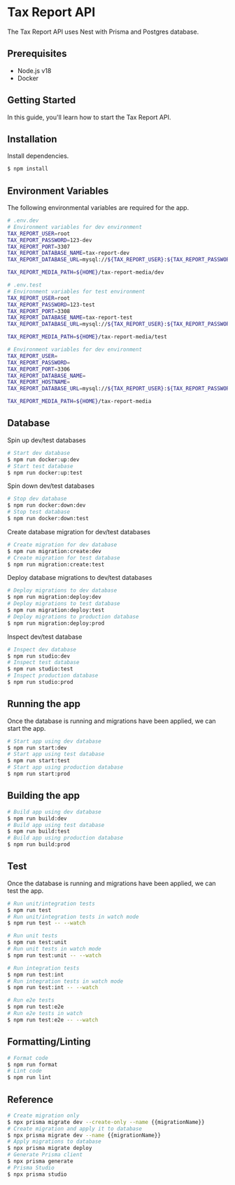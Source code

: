 # Tax Report API

The Tax Report API uses Nest with Prisma and Postgres database.

## Prerequisites

- Node.js v18
- Docker

## Getting Started

In this guide, you'll learn how to start the Tax Report API.

## Installation

Install dependencies.

```bash
$ npm install
```

## Environment Variables

The following environmental variables are required for the app.

```bash
# .env.dev
# Environment variables for dev environment
TAX_REPORT_USER=root
TAX_REPORT_PASSWORD=123-dev
TAX_REPORT_PORT=3307
TAX_REPORT_DATABASE_NAME=tax-report-dev
TAX_REPORT_DATABASE_URL=mysql://${TAX_REPORT_USER}:${TAX_REPORT_PASSWORD}@localhost:${TAX_REPORT_PORT}/${TAX_REPORT_DATABASE_NAME}

TAX_REPORT_MEDIA_PATH=${HOME}/tax-report-media/dev
```

```bash
# .env.test
# Environment variables for test environment
TAX_REPORT_USER=root
TAX_REPORT_PASSWORD=123-test
TAX_REPORT_PORT=3308
TAX_REPORT_DATABASE_NAME=tax-report-test
TAX_REPORT_DATABASE_URL=mysql://${TAX_REPORT_USER}:${TAX_REPORT_PASSWORD}@localhost:${TAX_REPORT_PORT}/${TAX_REPORT_DATABASE_NAME}

TAX_REPORT_MEDIA_PATH=${HOME}/tax-report-media/test
```

```bash
# Environment variables for dev environment
TAX_REPORT_USER=
TAX_REPORT_PASSWORD=
TAX_REPORT_PORT=3306
TAX_REPORT_DATABASE_NAME=
TAX_REPORT_HOSTNAME=
TAX_REPORT_DATABASE_URL=mysql://${TAX_REPORT_USER}:${TAX_REPORT_PASSWORD}@${TAX_REPORT_HOSTNAME}:${TAX_REPORT_PORT}/${TAX_REPORT_DATABASE_NAME}

TAX_REPORT_MEDIA_PATH=${HOME}/tax-report-media
```

## Database

Spin up dev/test databases

```bash
# Start dev database
$ npm run docker:up:dev
# Start test database
$ npm run docker:up:test
```

Spin down dev/test databases

```bash
# Stop dev database
$ npm run docker:down:dev
# Stop test database
$ npm run docker:down:test
```

Create database migration for dev/test databases

```bash
# Create migration for dev database
$ npm run migration:create:dev
# Create migration for test database
$ npm run migration:create:test
```

Deploy database migrations to dev/test databases

```bash
# Deploy migrations to dev database
$ npm run migration:deploy:dev
# Deploy migrations to test database
$ npm run migration:deploy:test
# Deploy migrations to production database
$ npm run migration:deploy:prod
```

Inspect dev/test database

```bash
# Inspect dev database
$ npm run studio:dev
# Inspect test database
$ npm run studio:test
# Inspect production database
$ npm run studio:prod
```

## Running the app

Once the database is running and migrations have been applied, we can start the app.

```bash
# Start app using dev database
$ npm run start:dev
# Start app using test database
$ npm run start:test
# Start app using production database
$ npm run start:prod
```

## Building the app

```bash
# Build app using dev database
$ npm run build:dev
# Build app using test database
$ npm run build:test
# Build app using production database
$ npm run build:prod
```

## Test

Once the database is running and migrations have been applied, we can test the app.

```bash
# Run unit/integration tests
$ npm run test
# Run unit/integration tests in watch mode
$ npm run test -- --watch

# Run unit tests
$ npm run test:unit
# Run unit tests in watch mode
$ npm run test:unit -- --watch

# Run integration tests
$ npm run test:int
# Run integration tests in watch mode
$ npm run test:int -- --watch

# Run e2e tests
$ npm run test:e2e
# Run e2e tests in watch
$ npm run test:e2e -- --watch

```

## Formatting/Linting

```bash
# Format code
$ npm run format
# Lint code
$ npm run lint
```

## Reference

```bash
# Create migration only
$ npx prisma migrate dev --create-only --name {{migrationName}}
# Create migration and apply it to database
$ npx prisma migrate dev --name {{migrationName}}
# Apply migrations to database
$ npx prisma migrate deploy
# Generate Prisma client
$ npx prisma generate
# Prisma Studio
$ npx prisma studio
```

